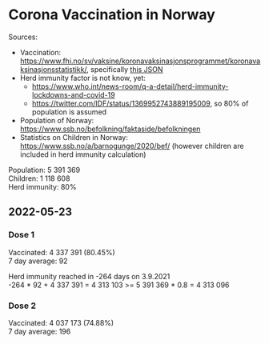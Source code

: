 # Corona Vaccination in Norway

Sources:

- Vaccination: <https://www.fhi.no/sv/vaksine/koronavaksinasjonsprogrammet/koronavaksinasjonsstatistikk/>, specifically [this JSON](https://www.fhi.no/api/chartdata/api/99119)
- Herd immunity factor is not know, yet:
  - <https://www.who.int/news-room/q-a-detail/herd-immunity-lockdowns-and-covid-19>
  - <https://twitter.com/IDF/status/1369952743889195009>, so 80% of population is assumed
- Population of Norway: <https://www.ssb.no/befolkning/faktaside/befolkningen>
- Statistics on Children in Norway: https://www.ssb.no/a/barnogunge/2020/bef/ (however children are included in herd immunity calculation)

Population: 5 391 369  
Children: 1 118 608  
Herd immunity: 80%  

## 2022-05-23

### Dose 1

Vaccinated: 4 337 391 (80.45%)  
7 day average: 92

Herd immunity reached in -264 days on 3.9.2021  
-264 * 92 + 4 337 391 = 4 313 103 >= 5 391 369 * 0.8 = 4 313 096

### Dose 2

Vaccinated: 4 037 173 (74.88%)  
7 day average: 196

